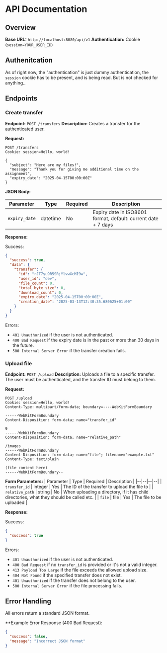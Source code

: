 # API Documentation

## Overview
**Base URL:** `http://localhost:8080/api/v1`
**Authentication:** Cookie (`session=YOUR_USER_ID`)

## Authenitcation
As of right now, the "authentication" is just dummy authentication, the `session` cookie has to be present, and is being read. But is not checked for anything..

## Endpoints

### Create transfer
**Endpoint:** `POST /transfers`
**Description:** Creates a transfer for the authenticated user.

**Request:**
```http
POST /transfers
Cookie: session=Hello, world!

{
  "subject": "Here are my files!",
  "message": "Thank you for giving me additional time on the assignment",
  "expiry_date": "2025-04-15T00:00:00Z"
}
```

**JSON Body:**

| Parameter | Type | Required | Description |
|--|--|--|--|
| `expiry_date` | datetime | No | Expiry date in ISO8601 format, default: current date + 7 days |

**Response:**

Success:
```json
{
  "success": true,
  "data": {
    "transfer": {
      "id": "rJT7yu9R5SRjYlvwXcMI9w",
      "user_id": "dev",
      "file_count": 0,
      "total_byte_size": 0,
      "download_count": 0,
      "expiry_date": "2025-04-15T00:00:00Z",
      "creation_date": "2025-03-13T12:40:35.680625+01:00"
    }
  }
}
```

Errors:
- `401 Unauthorized` if the user is not authenticated.
- `400 Bad Request` if the expiry date is in the past or more than 30 days in the future.
- `500 Internal Server Error` if the transfer creation fails.

### Upload file
**Endpoint:** `POST /upload`
**Description:** Uploads a file to a specific transfer. The user must be authenticated, and the transfer ID must belong to them.

**Request:**
```http
POST /upload
Cookie: session=Hello, world!
Content-Type: multipart/form-data; boundary=----WebKitFormBoundary

------WebKitFormBoundary
Content-Disposition: form-data; name="transfer_id"

9
------WebKitFormBoundary
Content-Disposition: form-data; name="relative_path"

/images
------WebKitFormBoundary
Content-Disposition: form-data; name="file"; filename="example.txt"
Content-Type: text/plain

(file content here)
------WebKitFormBoundary--
```

**Form Parameters:**
| Parameter | Type | Required | Description |
|--|--|--|--|
| `transfer_id` | integer | Yes | The ID of the transfer to upload the file to |
| `relative_path` | string | No | When uploading a directory, if it has child directories, what they should be called etc. |
| `file` | file | Yes | The file to be uploaded |

**Response:**

Success:
```json
{
  "success": true
}
```

Errors:
- `401 Unauthorized` if the user is not authenticated.
- `400 Bad Request` if no `transfer_id` is provided or it's not a valid integer.
- `413 Payload Too Large` if the file exceeds the allowed upload size.
- `404 Not Found` if the specified transfer does not exist.
- `401 Unauthorized` if the transfer does not belong to the user.
- `500 Internal Server Error` if the file processing fails.

## Error Handling

All errors return a standard JSON format.

**Example Error Response (400 Bad Request):
```json
{
  "success": false,
  "message": "Incorrect JSON format"
}
```


